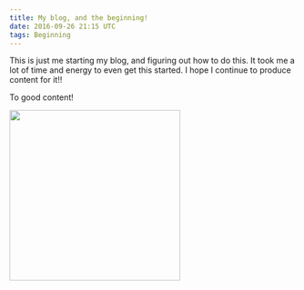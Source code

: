 ```yaml
---
title: My blog, and the beginning!
date: 2016-09-26 21:15 UTC
tags: Beginning
---
```


This is just me starting my blog, and figuring out how to do this. It took me a lot of time and energy to even
get this started. I hope I continue to produce content for it!!

To good content!

<img src="http://i.giphy.com/n95c3anASCaGY.gif" style="width: 300px">